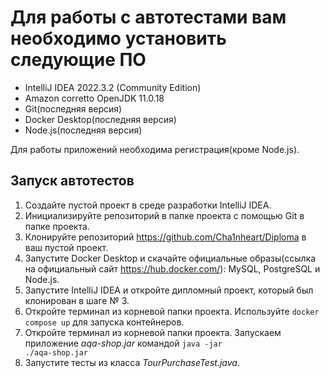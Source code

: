 # Для работы с автотестами вам необходимо установить следующие ПО
- IntelliJ IDEA 2022.3.2 (Community Edition)
- Amazon corretto OpenJDK 11.0.18
- Git(последняя версия)
- Docker Desktop(последняя версия)
- Node.js(последняя версия)

Для работы приложений необходима регистрация(кроме Node.js).

## Запуск автотестов
1. Создайте пустой проект в среде разработки IntelliJ IDEA.
2. Инициализируйте репозиторий в папке проекта с помощью Git в папке проекта.
3. Клонируйте репозиторий https://github.com/Cha1nheart/Diploma в ваш пустой проект.
4. Запустите Docker Desktop и скачайте официальные образы(ссылка на официальный сайт https://hub.docker.com/): MySQL, PostgreSQL и Node.js.
5. Запустите IntelliJ IDEA и откройте дипломный проект, который был клонирован в шаге № 3.
6. Откройте терминал из корневой папки проекта. Используйте <code>docker compose up</code> для запуска контейнеров.
7. Откройте терминал из корневой папки проекта. Запускаем приложение *aqa-shop.jar* командой <code>java -jar ./aqa-shop.jar</code>
8. Запустите тесты из класса *TourPurchaseTest.java*.